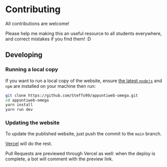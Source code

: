 # Contributing

All contributions are welcome!

Please help me making this an useful resource to all students everywhere, and correct mistakes if you find them! :D

## Developing

### Running a local copy

If you want to run a local copy of the website, ensure [the latest `nodejs`](https://nodejs.org/it/) and `npm` are installed on your machine then run:

```bash
git clone https://github.com/Steffo99/appuntiweb-omega.git
cd appuntiweb-omega
yarn install
yarn run dev
```

### Updating the website

To update the published website, just push the commit to the `main` branch.

[Vercel](https://vercel.com/) will do the rest.

Pull Requests are previewed through Vercel as well: when the deploy is complete, a bot will comment with the preview link.
